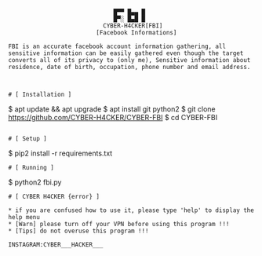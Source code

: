            
                                  █▀▀ █▄▄ █
                                  █▀░ █▄█ █
                               CYBER-H4CKER[FBI]
                             [Facebook Informations]
```
FBI is an accurate facebook account information gathering, all sensitive information can be easily gathered even though the target converts all of its privacy to (only me), Sensitive information about residence, date of birth, occupation, phone number and email address.



# [ Installation ]
```
$ apt update && apt upgrade
$ apt install git python2
$ git clone https://github.com/CYBER-H4CKER/CYBER-FBI
$ cd CYBER-FBI
```

# [ Setup ]
```
$ pip2 install -r requirements.txt
```
# [ Running ]
```
$ python2 fbi.py
```
# [ CYBER H4CKER {error} ]

* if you are confused how to use it, please type 'help' to display the help menu
* [Warn] please turn off your VPN before using this program !!!
* [Tips] do not overuse this program !!!

INSTAGRAM:CYBER___HACKER___
